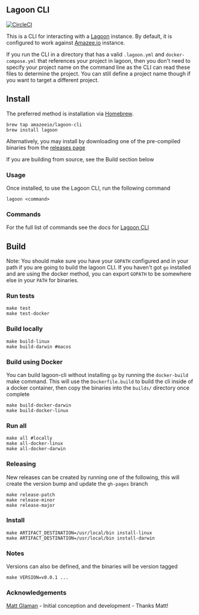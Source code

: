 ## Lagoon CLI

[![CircleCI](https://circleci.com/gh/amazeeio/lagoon-cli.svg?style=svg)](https://circleci.com/gh/amazeeio/lagoon-cli) 

This is a CLI for interacting with a [Lagoon](https://github.com/amazeeio/lagoon) instance. By default, it is configured
to work against [Amazee.io](https://www.amazee.io/) instance.

If you run the CLI in a directory that has a valid `.lagoon.yml` and `docker-compose.yml` that references your project in lagoon, then you don't need to specify your project name on the command line as the CLI can read these files to determine the project. You can still define a project name though if you want to target a different project.

## Install
The preferred method is installation via [Homebrew](https://brew.sh/).
```
brew tap amazeeio/lagoon-cli
brew install lagoon
```

Alternatively, you may install by downloading one of the pre-compiled binaries from the [releases page](https://github.com/amazeeio/lagoon-cli/releases)

If you are building from source, see the Build section below

### Usage
Once installed, to use the Lagoon CLI, run the following command
```
lagoon <command>
```

### Commands
For the full list of commands see the docs for [Lagoon CLI](https://amazeeio.github.io/lagoon-cli/commands/lagoon/)

## Build

Note: You should make sure you have your `GOPATH` configured and in your path if you are going to build the lagoon CLI. If you haven't got `go` installed and are using the docker method, you can export `GOPATH` to be somewhere else in your `PATH` for binaries.

### Run tests
```
make test
make test-docker
```

### Build locally
```
make build-linux
make build-darwin #macos
```

### Build using Docker
You can build lagoon-cli without installing `go` by running the `docker-build` make command. This will use the `Dockerfile.build` to build the cli inside of a docker container, then copy the binaries into the `builds/` directory once complete
```
make build-docker-darwin
make build-docker-linux
```

### Run all
```
make all #locally
make all-docker-linux
make all-docker-darwin
```

### Releasing
New releases can be created by running one of the following, this will create the version bump and update the `gh-pages` branch
```
make release-patch
make release-minor
make release-major
```

### Install
```
make ARTIFACT_DESTINATION=/usr/local/bin install-linux
make ARTIFACT_DESTINATION=/usr/local/bin install-darwin
```

### Notes
Versions can also be defined, and the binaries will be version tagged
```
make VERSION=v0.0.1 ...
```



### Acknowledgements

[Matt Glaman](https://github.com/mglaman) - Initial conception and development - Thanks Matt!
